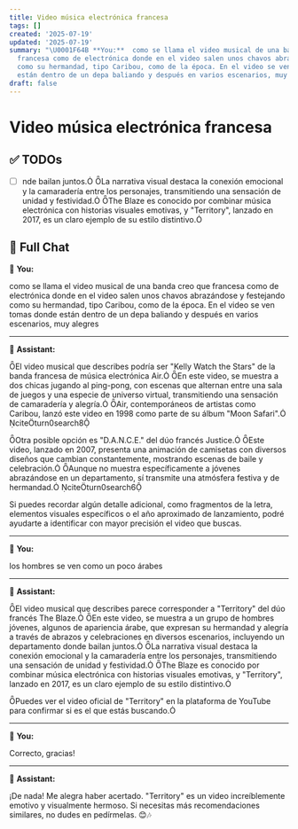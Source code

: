 ```yaml
---
title: Video música electrónica francesa
tags: []
created: '2025-07-19'
updated: '2025-07-19'
summary: "\U0001F64B **You:**  como se llama el video musical de una banda creo que
  francesa como de electrónica donde en el video salen unos chavos abrazándose y festejando
  como su hermandad, tipo Caribou, como de la época. En el video se ven tomas donde
  están dentro de un depa baliando y después en varios escenarios, muy alegres"
draft: false
---
```


# Video música electrónica francesa

## ✅ TODOs
- [ ] nde bailan juntos. La narrativa visual destaca la conexión emocional y la camaradería entre los personajes, transmitiendo una sensación de unidad y festividad. The Blaze es conocido por combinar música electrónica con historias visuales emotivas, y "Territory", lanzado en 2017, es un claro ejemplo de su estilo distintivo.

## 🧠 Full Chat

🙋 **You:**

como se llama el video musical de una banda creo que francesa como de electrónica donde en el video salen unos chavos abrazándose y festejando como su hermandad, tipo Caribou, como de la época. En el video se ven tomas donde están dentro de un depa baliando y después en varios escenarios, muy alegres

---

🤖 **Assistant:**

El video musical que describes podría ser "Kelly Watch the Stars" de la banda francesa de música electrónica Air. En este video, se muestra a dos chicas jugando al ping-pong, con escenas que alternan entre una sala de juegos y una especie de universo virtual, transmitiendo una sensación de camaradería y alegría. Air, contemporáneos de artistas como Caribou, lanzó este video en 1998 como parte de su álbum "Moon Safari". citeturn0search8

Otra posible opción es "D.A.N.C.E." del dúo francés Justice. Este video, lanzado en 2007, presenta una animación de camisetas con diversos diseños que cambian constantemente, mostrando escenas de baile y celebración. Aunque no muestra específicamente a jóvenes abrazándose en un departamento, sí transmite una atmósfera festiva y de hermandad. citeturn0search6

Si puedes recordar algún detalle adicional, como fragmentos de la letra, elementos visuales específicos o el año aproximado de lanzamiento, podré ayudarte a identificar con mayor precisión el video que buscas.

---

🙋 **You:**

los hombres se ven como un poco árabes

---

🤖 **Assistant:**

El video musical que describes parece corresponder a "Territory" del dúo francés The Blaze. En este video, se muestra a un grupo de hombres jóvenes, algunos de apariencia árabe, que expresan su hermandad y alegría a través de abrazos y celebraciones en diversos escenarios, incluyendo un departamento donde bailan juntos. La narrativa visual destaca la conexión emocional y la camaradería entre los personajes, transmitiendo una sensación de unidad y festividad. The Blaze es conocido por combinar música electrónica con historias visuales emotivas, y "Territory", lanzado en 2017, es un claro ejemplo de su estilo distintivo.

Puedes ver el video oficial de "Territory" en la plataforma de YouTube para confirmar si es el que estás buscando.

---

🙋 **You:**

Correcto, gracias!

---

🤖 **Assistant:**

¡De nada! Me alegra haber acertado. "Territory" es un video increíblemente emotivo y visualmente hermoso. Si necesitas más recomendaciones similares, no dudes en pedírmelas. 😊🎶
